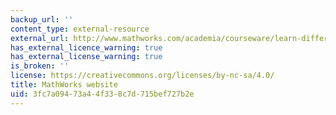 ```yaml
---
backup_url: ''
content_type: external-resource
external_url: http://www.mathworks.com/academia/courseware/learn-differential-equations.html
has_external_licence_warning: true
has_external_license_warning: true
is_broken: ''
license: https://creativecommons.org/licenses/by-nc-sa/4.0/
title: MathWorks website
uid: 3fc7a094-73a4-4f33-8c7d-715bef727b2e
---
```

